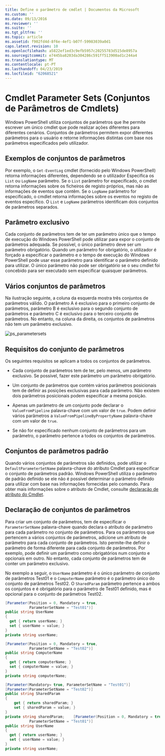 ```yaml
---
title: Define o parâmetro de cmdlet | Documentos da Microsoft
ms.custom: ''
ms.date: 09/13/2016
ms.reviewer: ''
ms.suite: ''
ms.tgt_pltfrm: ''
ms.topic: article
ms.assetid: f902fd4d-8f6e-4ef1-b07f-59983039a0d1
caps.latest.revision: 10
ms.openlocfilehash: a5822ef1ed3c9efb5957c20255783d515de8957a
ms.sourcegitcommit: e7445ba8203da304286c591ff513900ad1c244a4
ms.translationtype: MT
ms.contentlocale: pt-PT
ms.lasthandoff: 04/23/2019
ms.locfileid: "62068521"
---
```

# <a name="cmdlet-parameter-sets"></a>Cmdlet Parameter Sets (Conjuntos de Parâmetros de Cmdlets)

Windows PowerShell utiliza conjuntos de parâmetros que lhe permite escrever um único cmdlet que pode realizar ações diferentes para diferentes cenários. Conjuntos de parâmetros permitem expor diferentes parâmetros para o usuário e retorne informações distintas com base nos parâmetros especificados pelo utilizador.

## <a name="examples-of-parameter-sets"></a>Exemplos de conjuntos de parâmetros

Por exemplo, o `Get-EventLog` cmdlet (fornecido pelo Windows PowerShell) retorna informações diferentes, dependendo se o utilizador Especifica os `List` ou `LogName` parâmetro. Se o `List` parâmetro for especificado, o cmdlet retorna informações sobre os ficheiros de registo próprios, mas não as informações de eventos que contêm. Se o `LogName` parâmetro for especificado, o cmdlet retorna informações sobre os eventos no registo de eventos específico. O `List` e `LogName` parâmetros identificam dois conjuntos de parâmetros separados.

## <a name="unique-parameter"></a>Parâmetro exclusivo

Cada conjunto de parâmetros tem de ter um parâmetro único que o tempo de execução do Windows PowerShell pode utilizar para expor o conjunto de parâmetros adequada. Se possível, o único parâmetro deve ser um parâmetro obrigatório. Quando um parâmetro for obrigatório, o utilizador é forçado a especificar o parâmetro e o tempo de execução do Windows PowerShell pode usar esse parâmetro para identificar o parâmetro definido para utilizar. O único parâmetro não pode ser obrigatório se o seu cmdlet foi concebido para ser executado sem especificar quaisquer parâmetros.

## <a name="multiple-parameter-sets"></a>Vários conjuntos de parâmetros

Na ilustração seguinte, a coluna da esquerda mostra três conjuntos de parâmetros válido. O parâmetro A é exclusivo para o primeiro conjunto de parâmetros, parâmetro B é exclusivo para o segundo conjunto de parâmetros e parâmetro C é exclusivo para o terceiro conjunto de parâmetros. No entanto, na coluna da direita, os conjuntos de parâmetros não tem um parâmetro exclusivo.

![ps_parametersets](../media/ps-parametersets.gif)

## <a name="parameter-set-requirements"></a>Requisitos do conjunto de parâmetros

Os seguintes requisitos se aplicam a todos os conjuntos de parâmetros.

- Cada conjunto de parâmetros tem de ter, pelo menos, um parâmetro exclusivo. Se possível, fazer este parâmetro um parâmetro obrigatório.

- Um conjunto de parâmetros que contém vários parâmetros posicionais tem de definir as posições exclusivas para cada parâmetro. Não existem dois parâmetros posicionais podem especificar a mesma posição.

- Apenas um parâmetro de um conjunto pode declarar o `ValueFromPipeline` palavra-chave com um valor de `true`. Podem definir vários parâmetros a `ValueFromPipelineByPropertyName` palavra-chave com um valor de `true`.

- Se não for especificado nenhum conjunto de parâmetros para um parâmetro, o parâmetro pertence a todos os conjuntos de parâmetros.

## <a name="default-parameter-sets"></a>Conjuntos de parâmetros padrão

Quando vários conjuntos de parâmetros são definidos, pode utilizar o `DefaultParameterSetName` palavra-chave do atributo Cmdlet para especificar o conjunto de parâmetros padrão. Windows PowerShell utiliza o parâmetro de padrão definido se ele não é possível determinar o parâmetro definido para utilizar com base nas informações fornecidas pelo comando. Para obter mais informações sobre o atributo de Cmdlet, consulte [declaração de atributo do Cmdlet](./cmdlet-attribute-declaration.md).

## <a name="declaring-parameter-sets"></a>Declaração de conjuntos de parâmetros

Para criar um conjunto de parâmetros, tem de especificar o `ParameterSetName` palavra-chave quando declara o atributo de parâmetro para cada parâmetro no conjunto de parâmetros. Para os parâmetros que pertencem a vários conjuntos de parâmetros, adicione um atributo de parâmetro para cada conjunto de parâmetros. Isto permite-lhe definir o parâmetro de forma diferente para cada conjunto de parâmetros. Por exemplo, pode definir um parâmetro como obrigatórios num conjunto e opcionais em outro. No entanto, cada conjunto de parâmetros tem de conter um parâmetro exclusivo.

No exemplo a seguir, o `UserName` parâmetro é o único parâmetro de conjunto de parâmetros Test01 e o `ComputerName` parâmetro é o parâmetro único do conjunto de parâmetros Test02. O `SharedParam` parâmetro pertence a ambos os conjuntos e é obrigatório para o parâmetro de Test01 definido, mas é opcional para o conjunto de parâmetros Test02.

```csharp
[Parameter(Position = 0, Mandatory = true,
           ParameterSetName = "Test01")]
public string UserName
{
  get { return userName; }
  set { userName = value; }
}
private string userName;

[Parameter(Position = 0, Mandatory = true,
           ParameterSetName = "Test02")]
public string ComputerName
{
  get { return computerName; }
  set { computerName = value; }
}
private string computerName;

[Parameter(Mandatory= true, ParameterSetName = "Test01")]
[Parameter(ParameterSetName = "Test02")]
public string SharedParam
{
    get { return sharedParam; }
    set { sharedParam = value; }
}
private string sharedParam;    [Parameter(Position = 0, Mandatory = true,
           ParameterSetName = "Test01")]
public string UserName
{
  get { return userName; }
  set { userName = value; }
}
private string userName;
```